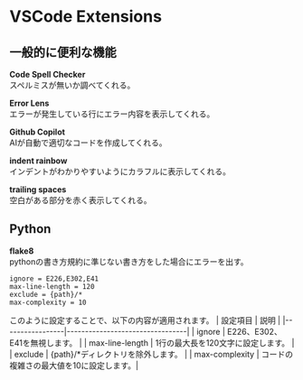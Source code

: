 # VSCode Extensions
## 一般的に便利な機能
**Code Spell Checker**  
スペルミスが無いか調べてくれる。

**Error Lens**  
エラーが発生している行にエラー内容を表示してくれる。

**Github Copilot**  
AIが自動で適切なコードを作成してくれる。

**indent rainbow**  
インデントがわかりやすいようにカラフルに表示してくれる。

**trailing spaces**  
空白がある部分を赤く表示してくれる。

## Python
**flake8**  
pythonの書き方規約に準じない書き方をした場合にエラーを出す。  
```
ignore = E226,E302,E41
max-line-length = 120
exclude = {path}/*
max-complexity = 10
```
このように設定することで、以下の内容が適用されます。
| 設定項目          | 説明                             |
|-----------------|---------------------------------|
| ignore          | E226、E302、E41を無視します。     |
| max-line-length | 1行の最大長を120文字に設定します。 |
| exclude         | {path}/*ディレクトリを除外します。 |
| max-complexity  | コードの複雑さの最大値を10に設定します。|
